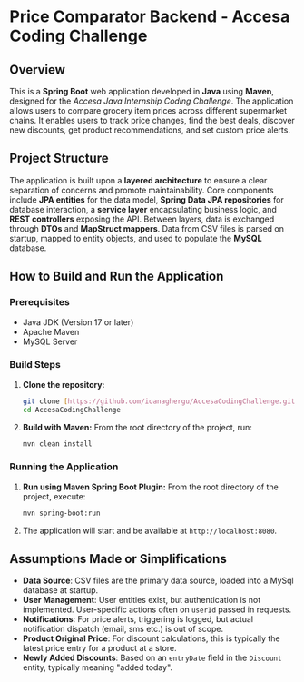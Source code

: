 # Price Comparator Backend - Accesa Coding Challenge

## Overview

This is a **Spring Boot** web application developed in **Java** using **Maven**, designed for the *Accesa Java Internship Coding Challenge*. The application allows users to compare grocery item prices across different supermarket chains. It enables users to track price changes, find the best deals, discover new discounts, get product recommendations, and set custom price alerts.

## Project Structure

The application is built upon a **layered architecture** to ensure a clear separation of concerns and promote maintainability. Core components include **JPA entities** for the data model, **Spring Data JPA repositories** for database interaction, a **service layer** encapsulating business logic, and **REST controllers** exposing the API. Between layers, data is exchanged through **DTOs** and **MapStruct mappers**. Data from CSV files is parsed on startup, mapped to entity objects, and used to populate the **MySQL** database. 


## How to Build and Run the Application

### Prerequisites

* Java JDK (Version 17 or later)
* Apache Maven
* MySQL Server

### Build Steps

1.  **Clone the repository:**
    ```bash
    git clone [https://github.com/ioanaghergu/AccesaCodingChallenge.git](https://github.com/ioanaghergu/AccesaCodingChallenge.git)
    cd AccesaCodingChallenge
    ```
2.  **Build with Maven:**
    From the root directory of the project, run:
    ```bash
    mvn clean install
    ```
    
### Running the Application

1.  **Run using Maven Spring Boot Plugin:**
    From the root directory of the project, execute:
    ```bash
    mvn spring-boot:run
    ```
2.  The application will start and be available at `http://localhost:8080`.

## Assumptions Made or Simplifications

* **Data Source**: CSV files are the primary data source, loaded into a MySql database at startup.
* **User Management**: User entities exist, but authentication is not implemented. User-specific actions often on `userId` passed in requests.
* **Notifications**: For price alerts, triggering is logged, but actual notification dispatch (email, sms etc.) is out of scope.
* **Product Original Price**: For discount calculations, this is typically the latest price entry for a product at a store.
* **Newly Added Discounts**: Based on an `entryDate` field in the `Discount` entity, typically meaning "added today".

